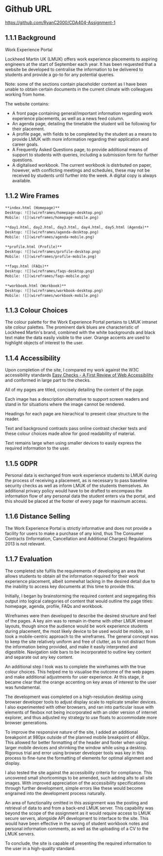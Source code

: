 # Github URL
https://github.com/RyanC2000/CDA404-Assignment-1

## 1.1.1 Background

Work Experience Portal

Lockheed Martin UK (LMUK) offers work experience placements to aspiring engineers at the start of September each year. It has been requested that a website be developed to centralise the information to be delivered to students and provide a go-to for any potential queries. 

Note: some of the sections contain placeholder content as I have been unable to obtain certain documents in the current climate with colleagues working from home. 

The website contains:
 - A front page containing general/important information regarding work experience placements, as well as a news feed column. 
 - An agenda page, detailing the timetable the student will be following for their placement. 
 - A profile page, with fields to be completed by the student as a means to provide LMUK with more information regarding their application and career goals. 
 - A Frequently Asked Questions page, to provide additional means of support to students with queries, including a submission form for further questions. 
 - A digitalised workbook. The current workbook is distrbuted on paper, however, with conflicting meetings and schedules, these may not be received by students until further into the week. A digital copy is always available. 

## 1.1.2 Wire Frames

    **index.html (Homepage)**
    Desktop: ![](wireframes/homepage-desktop.png)
    Mobile: ![](wireframes/homepage-mobile.png)

    **day1.html, day2.html, day3.html, day4.html, day5.html (Agenda)**
    Desktop: ![](wireframes/agenda-desktop.png)
    Mobile: ![](wireframes/agenda-mobile.png)

    **profile.html (Profile)**
    Desktop: ![](wireframes/profile-desktop.png)
    Mobile: ![](wireframes/profile-mobile.png)

    **faqs.html (FAQs)**
    Desktop: ![](wireframes/faqs-desktop.png)
    Mobile: ![](wireframes/faqs-mobile.png)

    **workbook.html (Workbook)**
    Desktop: ![](wireframes/workbook-desktop.png)
    Mobile: ![](wireframes/workbook-mobile.png)

## 1.1.3 Colour Choices

The colour palette for the Work Experience Portal pertains to LMUK intranet site colour palettes. The prominent dark blues are characteristic of Lockheed Martin's brand, combined with the white backgrounds and black text make the data easily visible to the user. Orange accents are used to highlight objects of interest to the user.  

## 1.1.4 Accessibility

Upon completion of the site, I compared my work against the W3C accessibility standards [Easy Checks - A First Review of Web Accessibility](https://www.w3.org/WAI/test-evaluate/preliminary/) and conformed in large part to the checks. 

All of my pages are titled, concisely detailing the content of the page. 

Each image has a description alternative to support screen readers and stand in for situations where the image cannot be rendered. 

Headings for each page are hierachical to present clear structure to the reader. 

Text and background contrasts pass online contrast checker tests and these colour choices made allow for good readability of material. 

Text remains large when using smaller devices to easily express the required information to the user. 

## 1.1.5 GDPR

Personal data is exchanged from work experience students to LMUK during the process of receiving a placement, as is necessary to pass baseline security checks as well as inform LMUK of the students themselves. An additional privacy policy would have to be drafted to encompass the information flow of any personal data the student enters via the portal, and this should be placed at the footer of every page for maximum access. 

## 1.1.6 Distance Selling

The Work Experience Portal is strictly informative and does not provide a facility for users to make a purchase of any kind, thus The Consumer Contracts (Information, Cancellation and Additional Charges) Regulations 2013 is not relevant. 

## 1.1.7 Evaluation

The completed site fulfils the requirements of developing an area that allows students to obtain all the information required for their work experience placement, albeit somewhat lacking in the desired detail due to the inability to access key documents at this time to provide this. 

Initially, I began by brainstorming the required content and segregating this output into logical categories of content that would outline the page titles: homepage, agenda, profile, FAQs and workbook. 

Wireframes were then developed to describe the desired structure and feel of the pages. A key aim was to remain in-theme with other LMUK intranet layouts, though since the audience would be work experience students during placement, the most likely device to be used would be mobile, so I took a mobile-centric approach to the wireframes. The general concept was to keep the site relatively uniform and free of clutter, as to not distract from the information being provided, and make it easily interpreted and digestible. Navigation side bars to be incorporated to outline key content and separate out any key content. 

An additional step I took was to complete the wireframes with the true colour choices. This helped me to visualise the outcome of the web pages and make additional adjustments for user experience. At this stage, it became clear that the orange accenting on key areas of interest to the user was fundamental. 

The development was completed on a high-resolution desktop using browser developer tools to adjust display scale to replicate smaller devices. I also experimented with other browsers, and ran into particular issue with elements of flexbox not being incorporated with an older version of internet explorer, and thus adjusted my strategy to use floats to accommodate more browser generations. 

To improve the responsive nature of the site, I added an additional breakpoint at 980px outside of the planned mobile breakpoint of 480px. This allowed for better formatting of the header and footer when using larger mobile devices and shrinking the window while using a desktop. Rigorous trial and error using browser developer tools was key in this process to fine-tune the formatting of elements for optimal alignment and display. 

I also tested the site against the accessibility criteria for compliance. This uncovered small shortcomings to be amended, such adding alts to all site images. With improved appreciation of the accessibility specifications through further development, simple errors like these would become engrained into the development process naturally. 

An area of functionality omitted in this assignment was the posting and retrieval of data to and from a back-end LMUK server. This capability was beyond the scope of the assignment as it would require access to LMUK secure servers, alongside API development to interface to the site. This would have been effective in the saving of student workbook notes and personal information comments, as well as the uploading of a CV to the LMUK servers. 

To conclude, the site is capable of presenting the required information to the user in a high-quality standard. 